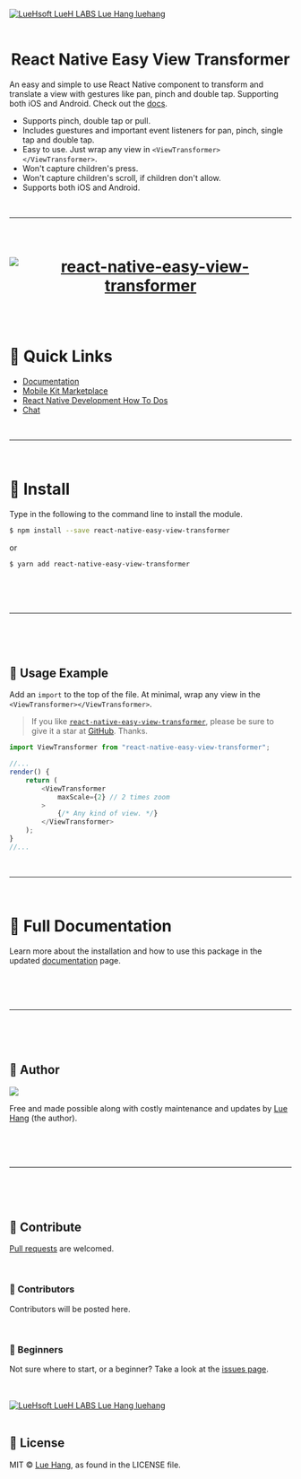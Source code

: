 <a href="https://luehangs.site"><img src="https://luehangs.site/images/lh-blog-strip.jpg" alt="LueHsoft LueH LABS Lue Hang luehang"/></a>
<br/>
<br/>

<h1 align="center">
    React Native Easy View Transformer
</h1>

An easy and simple to use React Native component to transform and translate a view with gestures like pan, pinch and double tap.  Supporting both iOS and Android.  Check out the [docs](https://www.luehangs.site/lue_hang/projects/react-native-easy-view-transformer).

- Supports pinch, double tap or pull.
- Includes guestures and important event listeners for pan, pinch, single tap and double tap.
- Easy to use.  Just wrap any view in `<ViewTransformer></ViewTransformer>`.
- Won't capture children's press.
- Won't capture children's scroll, if children don't allow.
- Supports both iOS and Android.

<br/>

---
<br/>

<h1 align="center">
    <a href="https://www.luehangs.site/lue_hang/projects/react-native-easy-view-transformer">
        <img src="https://www.luehangs.site/videos/react-native-easy-view-transformer-demo.gif" alt="react-native-easy-view-transformer"/>
    </a>
</h1>

<br/>
<br/>

# :link: Quick Links
- [Documentation](https://www.luehangs.site/lue_hang/projects/react-native-easy-view-transformer)
- [Mobile Kit Marketplace](https://luehangs.site/marketplace/mobile-development)
- [React Native Development How To Dos](https://luehangs.site/blogs/react-native-development)
- [Chat](https://luehangs.site)

<br/>

---
<br/>

# :gem: Install

Type in the following to the command line to install the module.

```bash
$ npm install --save react-native-easy-view-transformer
```

or

```bash
$ yarn add react-native-easy-view-transformer
```

<br/>
<br/>
<br/>

---
<br/>
<br/>
<br/>

## :tada: Usage Example

Add an ``import`` to the top of the file.  At minimal, wrap any view in the `<ViewTransformer></ViewTransformer>`.

> If you like [`react-native-easy-view-transformer`](https://github.com/Luehang/react-native-easy-view-transformer), please be sure to give it a star at [GitHub](https://github.com/Luehang/react-native-easy-view-transformer). Thanks.

```javascript
import ViewTransformer from "react-native-easy-view-transformer";

//...
render() {
    return (
        <ViewTransformer
            maxScale={2} // 2 times zoom
        >
            {/* Any kind of view. */}
        </ViewTransformer>
    );
}
//...
```

<br/>

---
<br/>

# :book: Full Documentation

<p>Learn more about the installation and how to use this package in the updated <a href="https://www.luehangs.site/lue_hang/projects/react-native-easy-view-transformer" target="_blank">documentation</a> page.</p>

<br/>
<br/>
<br/>

---
<br/>
<br/>
<br/>

## :santa: Author

<a href="https://www.facebook.com/lue.hang">
<img src="https://www.luehangs.site/images/lue-hang2018-circle-150px.png"/>
</a>

Free and made possible along with costly maintenance and updates by [Lue Hang](https://www.facebook.com/lue.hang) (the author).

<br/>
<br/>
<br/>

---
<br/>
<br/>
<br/>

## :clap: Contribute

[Pull requests](https://github.com/Luehang/react-native-easy-view-transformer/pulls) are welcomed.

<br/>

### :tophat: Contributors

Contributors will be posted here.

<br/>

### :baby: Beginners

Not sure where to start, or a beginner? Take a look at the [issues page](https://github.com/Luehang/react-native-easy-view-transformer/issues).

<br/>
<br/>
<a href="https://luehangs.site/marketplace/product/RN%20Posting%20Demo%20App%20Kit"><img src="https://luehangs.site/images/lh-mobile-strip.jpg" alt="LueHsoft LueH LABS Lue Hang luehang"/></a>
<br/>
<br/>

## :page_facing_up: License

MIT © [Lue Hang](https://luehangs.site), as found in the LICENSE file.
